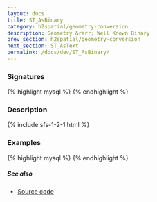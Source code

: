 ```yaml
---
layout: docs
title: ST_AsBinary
category: h2spatial/geometry-conversion
description: Geometry &rarr; Well Known Binary
prev_section: h2spatial/geometry-conversion
next_section: ST_AsText
permalink: /docs/dev/ST_AsBinary/
---
```


### Signatures

{% highlight mysql %}
{% endhighlight %}

### Description



{% include sfs-1-2-1.html %}

### Examples

{% highlight mysql %}
{% endhighlight %}

##### See also

* <a href="https://github.com/irstv/H2GIS/blob/master/h2spatial/src/main/java/org/h2gis/h2spatial/internal/function/spatial/convert/ST_AsBinary.java" target="_blank">Source code</a>

